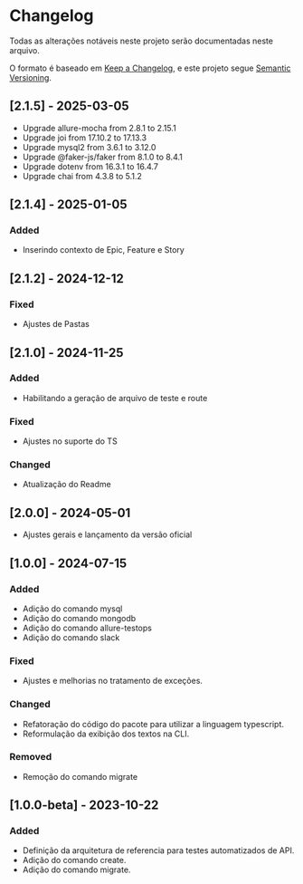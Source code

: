 # Changelog

Todas as alterações notáveis ​​neste projeto serão documentadas neste arquivo.

O formato é baseado em [Keep a Changelog](https://keepachangelog.com/en/1.0.0/), e este projeto segue [Semantic Versioning](https://semver.org/spec/v2.0.0.html).

## [2.1.5] - 2025-03-05

- Upgrade allure-mocha from 2.8.1 to 2.15.1
- Upgrade joi from 17.10.2 to 17.13.3
- Upgrade mysql2 from 3.6.1 to 3.12.0
- Upgrade @faker-js/faker from 8.1.0 to 8.4.1
- Upgrade dotenv from 16.3.1 to 16.4.7
- Upgrade chai from 4.3.8 to 5.1.2


## [2.1.4] - 2025-01-05

### Added

- Inserindo contexto de Epic, Feature e Story

## [2.1.2] - 2024-12-12

### Fixed

- Ajustes de Pastas

## [2.1.0] - 2024-11-25

### Added

- Habilitando a geração de arquivo de teste e route

### Fixed

- Ajustes no suporte do TS

### Changed

- Atualização do Readme

## [2.0.0] - 2024-05-01

- Ajustes gerais e lançamento da versão oficial

## [1.0.0] - 2024-07-15

### Added

- Adição do comando mysql
- Adição do comando mongodb
- Adição do comando allure-testops
- Adição do comando slack

### Fixed

- Ajustes e melhorias no tratamento de exceções.

### Changed

- Refatoração do código do pacote para utilizar a linguagem typescript.
- Reformulação da exibição dos textos na CLI.

### Removed

- Remoção do comando migrate

## [1.0.0-beta] - 2023-10-22

### Added

- Definição da arquitetura de referencia para testes automatizados de API.
- Adição do comando create.
- Adição do comando migrate.